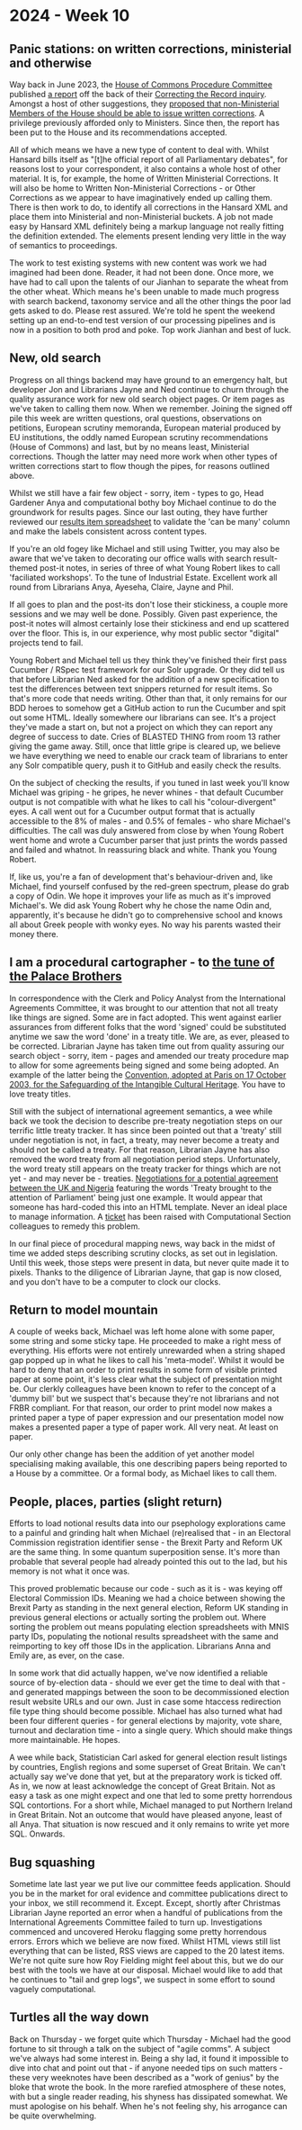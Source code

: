 # 2024 - Week 10

## Panic stations: on written corrections, ministerial and otherwise

Way back in June 2023, the [House of Commons Procedure Committee](https://committees.parliament.uk/committee/126/procedure-committee/) published [a report](https://publications.parliament.uk/pa/cm5803/cmselect/cmproced/521/report.html) off the back of their [Correcting the Record inquiry](https://committees.parliament.uk/work/6794/correcting-the-record/). Amongst a host of other suggestions, they [proposed that non-Ministerial Members of the House should be able to issue written corrections](https://publications.parliament.uk/pa/cm5803/cmselect/cmproced/521/report.html#heading-4). A privilege previously afforded only to Ministers. Since then, the report has been put to the House and its recommendations accepted.

All of which means we have a new type of content to deal with. Whilst Hansard bills itself as "[t]he official report of all Parliamentary debates", for reasons lost to your correspondent, it also contains a whole host of other material. It is, for example, the home of Written Ministerial Corrections. It will also be home to Written Non-Ministerial Corrections - or Other Corrections as we appear to have imaginatively ended up calling them. There is then work to do, to identify all corrections in the Hansard XML and place them into Ministerial and non-Ministerial buckets. A job not made easy by Hansard XML definitely being a markup language not really fitting the definition extended. The elements present lending very little in the way of semantics to proceedings.

The work to test existing systems with new content was work we had imagined had been done. Reader, it had not been done. Once more, we have had to call upon the talents of our Jianhan to separate the wheat from the other wheat. Which means he's been unable to made much progress with search backend, taxonomy service and all the other things the poor lad gets asked to do. Please rest assured. We're told he spent the weekend setting up an end-to-end test version of our processing pipelines and is now in a position to both prod and poke. Top work Jianhan and best of luck.

## New, old search

Progress on all things backend may have ground to an emergency halt, but developer Jon and Librarians Jayne and Ned continue to churn through the quality assurance work for new old search object pages. Or item pages as we've taken to calling them now. When we remember. Joining the signed off pile this week are written questions, oral questions, observations on petitions, European scrutiny memoranda, European material produced by EU institutions, the oddly named European scrutiny recommendations (House of Commons) and last, but by no means least, Ministerial corrections. Though the latter may need more work when other types of written corrections start to flow though the pipes, for reasons outlined above.

Whilst we still have a fair few object - sorry, item - types to go, Head Gardener Anya and computational bothy boy Michael continue to do the groundwork for results pages. Since our last outing, they have further reviewed our [results item spreadsheet](https://docs.google.com/spreadsheets/d/1pHEwWKCojXBXvqD8vZ9VPhyRhtL-37K0j5D8UxAQMMI/edit?usp=sharing) to validate the 'can be many' column and make the labels consistent across content types.

If you're an old fogey like Michael and still using Twitter, you may also be aware that we've taken to decorating our office walls with search result-themed post-it notes, in series of three of what Young Robert likes to call 'faciliated workshops'. To the tune of Industrial Estate. Excellent work all round from Librarians Anya, Ayeseha, Claire, Jayne and Phil.

If all goes to plan and the post-its don't lose their stickiness, a couple more sessions and we may well be done. Possibly. Given past experience, the post-it notes will almost certainly lose their stickiness and end up scattered over the floor. This is, in our experience, why most public sector "digital" projects tend to fail.

Young Robert and Michael tell us they think they've finished their first pass Cucumber / RSpec test framework for our Solr upgrade. Or they did tell us that before Librarian Ned asked for the addition of a new specification to test the differences between text snippers returned for result items. So that's more code that needs writing. Other than that, it only remains for our BDD heroes to somehow get a GitHub action to run the Cucumber and spit out some HTML. Ideally somewhere our librarians can see. It's a project they've made a start on, but not a project on which they can report any degree of success to date. Cries of BLASTED THING from room 13 rather giving the game away. Still, once that little gripe is cleared up, we believe we have everything we need to enable our crack team of librarians to enter any Solr compatible query, push it to GitHub and easily check the results.

On the subject of checking the results, if you tuned in last week you'll know Michael was griping - he gripes, he never whines - that default Cucumber output is not compatible with what he likes to call his "colour-divergent" eyes. A call went out for a Cucumber output format that is actually accessible to the 8% of males - and 0.5% of females - who share Michael's difficulties. The call was duly answered from close by when Young Robert went home and wrote a Cucumber parser that just prints the words passed and failed and whatnot. In reassuring black and white. Thank you Young Robert.

If, like us, you're a fan of development that's behaviour-driven and, like Michael, find yourself confused by the red-green spectrum, please do grab a copy of Odin. We hope it improves your life as much as it's improved Michael's. We did ask Young Robert why he chose the name Odin and, apparently, it's because he didn't go to comprehensive school and knows all about Greek people with wonky eyes. No way his parents wasted their money there.

## I am a procedural cartographer - to [the tune of the Palace Brothers](https://www.youtube.com/watch?v=owvF3Vb0JhA&ab_channel=tomkat69pc)

In correspondence with the Clerk and Policy Analyst from the International Agreements Committee, it was brought to our attention that not all treaty like things are signed. Some are in fact adopted. This went against earlier assurances from different folks that the word 'signed' could be substituted anytime we saw the word 'done' in a treaty title. We are, as ever, pleased to be corrected. Librarian Jayne has taken time out from quality assuring our search object - sorry, item - pages and amended our treaty procedure map to allow for some agreements being signed and some being adopted. An example of the latter being the [Convention, adopted at Paris on 17 October 2003, for the Safeguarding of the Intangible Cultural Heritage](https://treaties.parliament.uk/treaty/zw7npBgB/CP-1006). You have to love treaty titles.

Still with the subject of international agreement semantics, a wee while back we took the decision to describe pre-treaty negotiation steps on our terrific little treaty tracker. It has since been pointed out that a 'treaty' still under negotiation is not, in fact, a treaty, may never become a treaty and should not be called a treaty. For that reason, Librarian Jayne has also removed the word treaty from all negotiation period steps. Unfortunately, the word treaty still appears on the treaty tracker for things which are not yet - and may never be - treaties. [Negotiations for a potential agreement between the UK and Nigeria](https://treaties.parliament.uk/treaty/EekuU3bE/Negotiations-for-a-potential-agreement-between-the-UK-and-Nigeria) featuring the words 'Treaty brought to the attention of Parliament' being just one example. It would appear that someone has hard-coded this into an HTML template. Never an ideal place to manage information. A [ticket](https://trello.com/c/83PeyNgH/32-changing-the-label-of-treaty-brought-to-the-attention-of-parliament) has been raised with Computational Section colleagues to remedy this problem.

In our final piece of procedural mapping news, way back in the midst of time we added steps describing scrutiny clocks, as set out in legislation. Until this week, those steps were present in data, but never quite made it to pixels. Thanks to the diligence of Librarian Jayne, that gap is now closed, and you don't have to be a computer to clock our clocks.

## Return to model mountain

A couple of weeks back, Michael was left home alone with some paper, some string and some sticky tape. He proceeded to make a right mess of everything. His efforts were not entirely unrewarded when a string shaped gap popped up in what he likes to call his 'meta-model'. Whilst it would be hard to deny that an order to print results in some form of visible printed paper at some point, it's less clear what the subject of presentation might be. Our clerkly colleagues have been known to refer to the concept of a 'dummy bill' but we suspect that's because they're not librarians and not FRBR compliant. For that reason, our order to print model now makes a printed paper a type of paper expression and our presentation model now makes a presented paper a type of paper work. All very neat. At least on paper.

Our only other change has been the addition of yet another model specialising making available, this one describing papers being reported to a House by a committee. Or a formal body, as Michael likes to call them.

## People, places, parties (slight return)

Efforts to load notional results data into our psephology explorations came to a painful and grinding halt when Michael (re)realised that - in an Electoral Commission registration identifier sense - the Brexit Party and Reform UK are the same thing. In some quantum superposition sense. It's more than probable that several people had already pointed this out to the lad, but his memory is not what it once was.

This proved problematic because our code - such as it is - was keying off Electoral Commission IDs. Meaning we had a choice between showing the Brexit Party as standing in the next general election, Reform UK standing in previous general elections or actually sorting the problem out. Where sorting the problem out means populating election spreadsheets with MNIS party IDs, populating the notional results spreadsheet with the same and reimporting to key off those IDs in the application. Librarians Anna and Emily are, as ever, on the case.

In some work that did actually happen, we've now identified a reliable source of by-election data - should we ever get the time to deal with that - and generated mappings between the soon to be decommissioned election result website URLs and our own. Just in case some htaccess redirection file type thing should become possible. Michael has also turned what had been four different queries - for general elections by majority, vote share, turnout and declaration time - into a single query. Which should make things more maintainable. He hopes.

A wee while back, Statistician Carl asked for general election result listings by countries, English regions and some superset of Great Britain. We can't actually say we've done that yet, but at the preparatory work is ticked off. As in, we now at least acknowledge the concept of Great Britain. Not as easy a task as one might expect and one that led to some pretty horrendous SQL contortions. For a short while, Michael managed to put Northern Ireland in Great Britain. Not an outcome that would have pleased anyone, least of all Anya. That situation is now rescued and it only remains to write yet more SQL. Onwards.

## Bug squashing

Sometime late last year we put live our committee feeds application. Should you be in the market for oral evidence and committee publications direct to your inbox, we still recommend it. Except. Except, shortly after Christmas Librarian Jayne reported an error when a handful of publications from the International Agreements Committee failed to turn up. Investigations commenced and uncovered Heroku flagging some pretty horrendous errors. Errors which we believe are now fixed. Whilst HTML views still list everything that can be listed, RSS views are capped to the 20 latest items. We're not quite sure how Roy Fielding might feel about this, but we do our best with the tools we have at our disposal. Michael would like to add that he continues to "tail and grep logs", we suspect in some effort to sound vaguely computational.

## Turtles all the way down

Back on Thursday - we forget quite which Thursday - Michael had the good fortune to sit through a talk on the subject of "agile comms". A subject we've always had some interest in. Being a shy lad, it found it impossible to dive into chat and point out that - if anyone needed tips on such matters - these very weeknotes have been described as a "work of genius" by the bloke that wrote the book. In the more rarefied atmosphere of these notes, with but a single reader reading, his shyness has dissipated somewhat. We must apologise on his behalf. When he's not feeling shy, his arrogance can be quite overwhelming.